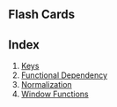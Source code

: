 ## Flash Cards

## Index
1. [Keys](./Keys.md) 
2. [Functional Dependency](./FuntionalDependency.md)
3. [Normalization](./Normalizations.md)
4. [Window Functions](./WindowFuntions.md)